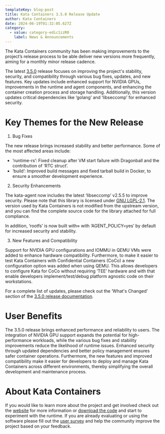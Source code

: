 ```yaml
---
templateKey: blog-post
title: Kata Containers 3.5.0 Release Update
author: Kata Containers
date: 2024-06-19T01:32:05.627Z
category:
  - value: category-edic1zzR0
    label: News & Announcements
---
```


The Kata Containers community has been making improvements to the project’s release process to be able deliver new versions more frequently, aiming for a monthly minor release cadence.

The latest [3.5.0](https://github.com/kata-containers/kata-containers/releases/tag/3.5.0) release focuses on improving the project's stability, security, and compatibility through various bug fixes, updates, and new features. Key updates include enhanced support for NVIDIA GPUs, improvements in the runtime and agent components, and enhancing the container creation process and storage handling. Additionally, this version updates critical dependencies like ‘golang’ and ‘libseccomp’ for enhanced security.

# Key Themes for the New Release

1. Bug Fixes

The new release brings increased stability and better performance. Some of the most affected areas include:
- ‘runtime-rs’: Fixed cleanup after VM start failure with Dragonball and the contribution of ‘RTC struct’.
- ‘build’: Improved build messages and fixed tarball build in Docker, to ensure a smoother development experience.

2. Security Enhancements

The kata-agent now includes the latest ‘libseccomp’ v2.5.5 to improve security. Please note that this library is licensed under [GNU LGPL-2.1](https://www.gnu.org/licenses/old-licenses/lgpl-2.1.html). The version used by Kata Containers is not modified from the upstream version, and you can find the complete source code for the library attached for full compliance.

In addition, ‘rootfs’ is now built with≈ with ‘AGENT_POLICY=yes’ by default for increased security and stability.

3. New Features and Compatibility

Support for NVIDIA GPU configurations and IOMMU in QEMU VMs were added to enhance hardware compatibility. Furthermore, to make it easier to test Kata Containers with Confidential Containers (CoCo) a new configuration option was added when using QEMU. This allows developers to configure Kata for CoCo without requiring ‘TEE’ hardware and with that enable developers implement/test/debug platform agnostic code on their workstations.

For a complete list of updates, please check out the ‘What's Changed’ section of the [3.5.0 release documentation](https://github.com/kata-containers/kata-containers/releases/tag/3.5.0).

# User Benefits

The 3.5.0 release brings enhanced performance and reliability to users. The integration of NVIDIA GPU support expands the potential for high-performance workloads, while the various bug fixes and stability improvements reduce the likelihood of runtime issues. Enhanced security through updated dependencies and better policy management ensures safer container operations. Furthermore, the new features and improved compatibility make it easier for developers to deploy and manage Kata Containers across different environments, thereby simplifying the overall development and maintenance process.


# About Kata Containers

If you would like to learn more about the project and get involved check out the [website](https://www.katacontainers.io) for more information or [download the code](https://github.com/kata-containers) and start to experiment with the runtime. If you are already evaluating or using the software please fill out the [user survey](https://openinfrafoundation.formstack.com/forms/kata_containers_user_survey) and help the community improve the project based on your feedback.